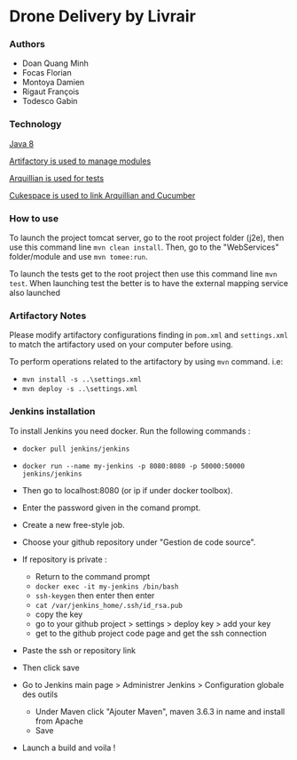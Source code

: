 # Drone Delivery by Livrair

### Authors
* Doan Quang Minh
* Focas Florian
* Montoya Damien
* Rigaut François
* Todesco Gabin

### Technology
[Java 8](https://www.java.com/fr/download/)

[Artifactory is used to manage modules](https://jfrog.com/artifactory/)

[Arquillian is used for tests](http://arquillian.org/)

[Cukespace is used to link Arquillian and Cucumber](https://github.com/cukespace/cukespace)

### How to use
To launch the project tomcat server, go to the root project folder (j2e), then use this command line `mvn clean install`. Then, go to the "WebServices" folder/module and use `mvn tomee:run`.

To launch the tests get to the root project then use this command line `mvn test`. When launching test the better is to have the external mapping service also launched

### Artifactory Notes
Please modify artifactory configurations finding in `pom.xml` and `settings.xml` to match the artifactory used on your computer before using.

To perform operations related to the artifactory by using `mvn` command. i.e:
 - `mvn install -s ..\settings.xml` 
 - `mvn deploy -s ..\settings.xml`

### Jenkins installation

To install Jenkins you need docker. Run the following commands :

- `docker pull jenkins/jenkins`
- `docker run --name my-jenkins -p 8080:8080 -p 50000:50000 jenkins/jenkins`

- Then go to localhost:8080 (or ip if under docker toolbox). 
- Enter the password given in the comand prompt. 
- Create a new free-style job.
- Choose your github repository under "Gestion de code source".
- If repository is private :
  - Return to the command prompt
  - `docker exec -it my-jenkins /bin/bash`
  - `ssh-keygen` then enter then enter
  - `cat /var/jenkins_home/.ssh/id_rsa.pub`
  - copy the key
  - go to your github project > settings > deploy key > add your key
  - get to the github project code page and get the ssh connection
- Paste the ssh or repository link
- Then click save
- Go to Jenkins main page > Administrer Jenkins > Configuration globale des outils
  - Under Maven click "Ajouter Maven", maven 3.6.3 in name and install from Apache
  - Save
- Launch a build and voila !
